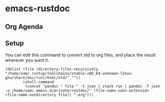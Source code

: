# emacs-rustdoc

## Org Agenda

## Setup
You can edit this command to convert std to org files, and place the result wherever you want it.
``` emacs-lisp
(dolist (file (directory-files-recursively "/home/sam/.rustup/toolchains/stable-x86_64-unknown-linux-gnu/share/doc/rust/html/std/" ""))
        (shell-command
         (concat "pandoc " file " -t json | stack run | pandoc -f json -o /home/sam/.emacs.d/private/rustdoc/" (file-name-sans-extension (file-name-nondirectory file)) ".org")))
```
